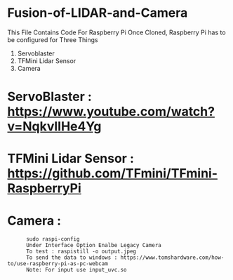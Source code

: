 # Fusion-of-LIDAR-and-Camera

This File Contains Code For Raspberry Pi
Once Cloned, Raspberry Pi has to be configured for Three Things
  1. Servoblaster
  2. TFMini Lidar Sensor
  3. Camera 
 
 # ServoBlaster : https://www.youtube.com/watch?v=NqkvlIHe4Yg
 # TFMini Lidar Sensor : https://github.com/TFmini/TFmini-RaspberryPi
 # Camera : 
          sudo raspi-config 
          Under Interface Option Enalbe Legacy Camera
          To test : raspistill -o output.jpeg
          To send the data to windows : https://www.tomshardware.com/how-to/use-raspberry-pi-as-pc-webcam 
          Note: For input use input_uvc.so 
